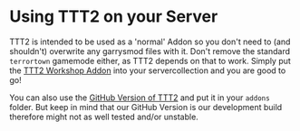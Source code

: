 # Using TTT2 on your Server

TTT2 is intended to be used as a 'normal' Addon so you don't need to (and shouldn't) overwrite any garrysmod files with it. Don't remove the standard `terrortown` gamemode either, as TTT2 depends on that to work. Simply put the [TTT2 Workshop Addon](https://steamcommunity.com/sharedfiles/filedetails/?id=1357204556) into your servercollection and you are good to go!

You can also use the [GitHub Version of TTT2](https://github.com/TTT-2/TTT2/) and put it in your `addons` folder. But keep in mind that our GitHub Version is our development build therefore might not as well tested and/or unstable.
